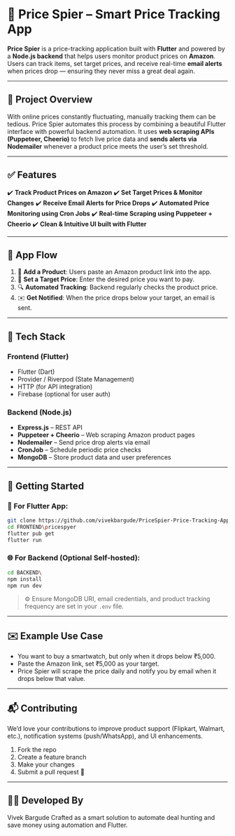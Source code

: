 
# 💸 Price Spier – Smart Price Tracking App

**Price Spier** is a price-tracking application built with **Flutter** and powered by a **Node.js backend** that helps users monitor product prices on **Amazon**. Users can track items, set target prices, and receive real-time **email alerts** when prices drop — ensuring they never miss a great deal again.

---

## 📌 Project Overview

With online prices constantly fluctuating, manually tracking them can be tedious. Price Spier automates this process by combining a beautiful Flutter interface with powerful backend automation. It uses **web scraping APIs (Puppeteer, Cheerio)** to fetch live price data and **sends alerts via Nodemailer** whenever a product price meets the user’s set threshold.

---

## ✅ Features

✔️ **Track Product Prices on Amazon**
✔️ **Set Target Prices & Monitor Changes**
✔️ **Receive Email Alerts for Price Drops**
✔️ **Automated Price Monitoring using Cron Jobs**
✔️ **Real-time Scraping using Puppeteer + Cheerio**
✔️ **Clean & Intuitive UI built with Flutter**

---

## 📱 App Flow

1. 🛒 **Add a Product**: Users paste an Amazon product link into the app.
2. 🎯 **Set a Target Price**: Enter the desired price you want to pay.
3. 🔍 **Automated Tracking**: Backend regularly checks the product price.
4. ✉️ **Get Notified**: When the price drops below your target, an email is sent.

---

## 🧪 Tech Stack

### Frontend (Flutter)

* Flutter (Dart)
* Provider / Riverpod (State Management)
* HTTP (for API integration)
* Firebase (optional for user auth)

### Backend (Node.js)

* **Express.js** – REST API
* **Puppeteer + Cheerio** – Web scraping Amazon product pages
* **Nodemailer** – Send price drop alerts via email
* **CronJob** – Schedule periodic price checks
* **MongoDB** – Store product data and user preferences

---

## 🚀 Getting Started

### 📱 For Flutter App:

```bash
git clone https://github.com/vivekbargude/PriceSpier-Price-Tracking-App.git
cd FRONTEND\pricespyer
flutter pub get
flutter run
```

### 🌐 For Backend (Optional Self-hosted):

```bash
cd BACKEND\
npm install
npm run dev
```

> ⚙️ Ensure MongoDB URI, email credentials, and product tracking frequency are set in your `.env` file.

---

## ✉️ Example Use Case

* You want to buy a smartwatch, but only when it drops below ₹5,000.
* Paste the Amazon link, set ₹5,000 as your target.
* Price Spier will scrape the price daily and notify you by email when it drops below that value.

---

## 📬 Contributing

We’d love your contributions to improve product support (Flipkart, Walmart, etc.), notification systems (push/WhatsApp), and UI enhancements.

1. Fork the repo
2. Create a feature branch
3. Make your changes
4. Submit a pull request 🎉

---

## 👨‍💻 Developed By

Vivek Bargude
Crafted as a smart solution to automate deal hunting and save money using automation and Flutter.

